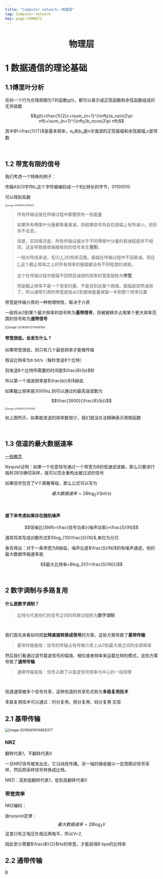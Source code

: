 ```yaml
---
title: "Computer network--物理层"
tag: Computer-network
key: page-COMNET2
---
```


<script type="text/x-mathjax-config">
MathJax.Hub.Config({
tex2jax: {
skipTags: ['script', 'noscript', 'style', 'textarea', 'pre'],
inlineMath: [['$','$']]
}
});
</script>
<script src='https://cdnjs.cloudflare.com/ajax/libs/mathjax/2.7.5/latest.js?config=TeX-MML-AM_CHTML' async></script>
<script type="text/x-mathjax-config">
MathJax.Hub.Config({
tex2jax: {
skipTags: ['script', 'noscript', 'style', 'textarea', 'pre'],
inlineMath: [['$','$']]
}
});
</script>
<script src='https://cdnjs.cloudflare.com/ajax/libs/mathjax/2.7.5/latest.js?config=TeX-MML-AM_CHTML' async></script>
<script type="text/x-mathjax-config">
MathJax.Hub.Config({
tex2jax: {
skipTags: ['script', 'noscript', 'style', 'textarea', 'pre'],
inlineMath: [['$','$']]
}
});
</script>
<script src='https://cdnjs.cloudflare.com/ajax/libs/mathjax/2.7.5/latest.js?config=TeX-MML-AM_CHTML' async></script>
<script type="text/x-mathjax-config">
MathJax.Hub.Config({
tex2jax: {
skipTags: ['script', 'noscript', 'style', 'textarea', 'pre'],
inlineMath: [['$','$']]
}
});
</script>
<script src='https://cdnjs.cloudflare.com/ajax/libs/mathjax/2.7.5/latest.js?config=TeX-MML-AM_CHTML' async></script>



# <center>物理层</center>

# 1 数据通信的理论基础

## 1.1傅里叶分析

任何一个行为合理周期为T的函数g(t)，都可以表示成正弦函数和余弦函数组成的无穷级数

$$g(t)=\frac{1}{2}c+\sum_{n=1}^{\infty}a_nsin(2\pi nft)+\sum_{n=1}^{\infty}b_ncos(2\pi nft)$$

其中$f=\frac{1}{T}$是基本频率，$a_n$和$b_n$是n次谐波的正弦振幅和余弦振幅,c是常数

<br/>

## 1.2 带宽有限的信号

我们考虑一个特殊的例子：

传输ASCII字符b,这个字符被编码成一个8比特长的字节，01100010

可以得到系数

<img src="http://miaochenlu.github.io/picture/image-20190917211816031.png" alt="image-20190917211816031" style="zoom:50%;" />

>  所有传输设施在传输过程中都要损失一些能量    
>
> 
>
> 如果所有傅里叶分量都等量衰减，则结果信号将会在振幅上有所减小，但形状不会变。  
>
> 

> 但是，实际情况是，所有传输设施对于不同傅里叶分量的衰减程度并不相同，这会导致接收端接收到的信号发生**变形**。  
>
> 一般对导线来说，在[0,$f_c$]的频率范围，振幅在传输过程中不回衰减，而在$f_c$这个截止频率之上的所有频率的振幅都会有不同程度的减弱。    
>
> 
>
> 这个在传输过程中振幅不回明显减弱的频率的宽度就称为**带宽**   
>
> 
>
> 但是截止频率不是一个突变的量，不是说到达某个阈值，振幅就突然减弱了，所以通常引用的带宽是指从0到接收能量保留一半到那个频率位置

带宽是传输介质的一种物理特性，取决于介质  



一般将从0到某个最大频率的信号称为**基带信号**，将被搬移并占用某个更大频率范围的信号称为**通带信号**  



<img src="http://miaochenlu.github.io/picture/image-20190917211449784.png" alt="image-20190917211449784" style="zoom: 67%;" />

<br/>

#### 带宽很低，会发生什么？

如果带宽很低，则只有几个最低频率才能被传输

假设比特率为$b$ bit/s（每秒发送8个比特）

则发送8个比特所需要的时间是$\frac{8}{b}$秒

所以第一个谐波频率是$\frac{b}{8}$赫兹

如果截止频率是3000hz,则可以通过的最高谐波数为

$$\frac{3000}{\frac{8}{b}}$$

<img src="http://miaochenlu.github.io/picture/image-20190917213738345.png" alt="image-20190917213738345" style="zoom:50%;" />

如上图所示，如果能发送的频率数很少，我们就没办法精确表示周期函数

<br/>

## 1.3 信道的最大数据速率

<a href="https://blog.csdn.net/supreme42/article/details/7734763">一些概念</a>

Nyquist证明：如果一个任意信号通过一个带宽为B的低通滤波器，那么只要进行每秒2B次确切采样，就可以完全重构出被过滤的信号

如果信号包含了V个离散等级，那么公式可以写为

$$最大数据速率=2Blog_2V(bit/s)$$

<br/>

#### 接下来考虑如果存在随机噪声

$$信噪比(SNR)=\frac{信号功率}{噪声功率}=\frac{S}{N}$$  



通常将其写成对数形式$10log_{10}\frac{S}{N}$,单位为分贝. 



香农得出：对于一条带宽为B赫兹，噪声比是$\frac{S}{N}$的有噪声通道，他的最大数据传输速率是. 

$$最大比特率=Blog_2{(1+\frac{S}{N})}$$





<br/>

## 2 数字调制与多路复用

#### 什么是数字调制？  

> 比特与代表他们的信号之间的转换过程称为**数字调制**

<br/>

我们首先来看如何把**比特直接转换成信号**的方案，这些方案导致了**基带传输**

> 基带传输是指：信号的传输占有传输介质上从0到最大值之间的全部频率

然后我们看通过调节载波信号的幅值、相位或者频率来运载比特的模式，这些方案导致了**通带传输**

> 通带传输是指：信号占据了以载波信号频率为中心的一段频带

<br/>

信道通常被多个信号共享，这种信道的共享形式称为**多路复用技术**

多路复用技术可以通过：时分复用、频分复用、码分复用 实现



## 2.1 基带传输

<img src="/Users/jones/Library/Application Support/typora-user-images/image-20190919114858377.png" alt="image-20190919114858377" style="zoom:80%;" />



### NRZ

翻转代表1，不翻转代表0

一旦NRZ信号被发出去，它沿线缆传播。另一端的接收器以一定周期对信号采样，然后把采样信号转换成比特。

NRZI：高到低翻转代表1，低到高翻转代表0



### 带宽效率

NRZ编码：

由nyquist定律：
$$
最大数据速率=2Blog_2V
$$
这里只有正电压负电压两电平，所以V=2,

因此至少需要$\frac{B}{2}$Hz的带宽，才能获得$B$ bps的比特率



## 2.2 通带传输

B

















